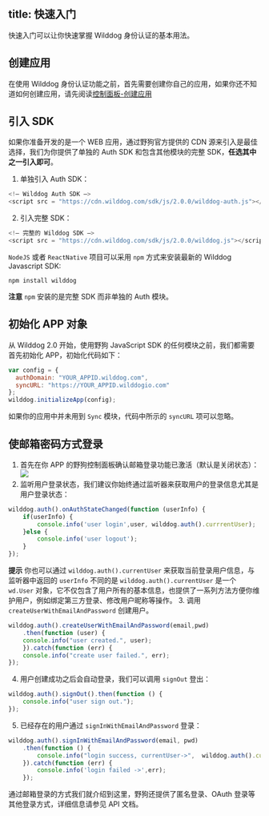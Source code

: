 title: 快速入门
---

快速入门可以让你快速掌握 Wilddog 身份认证的基本用法。

## 创建应用

在使用 Wilddog 身份认证功能之前，首先需要创建你自己的应用，如果你还不知道如何创建应用，请先阅读[控制面板-创建应用](/console/creat.html)

## 引入 SDK

如果你准备开发的是一个 WEB 应用，通过野狗官方提供的 CDN 源来引入是最佳选择，我们为你提供了单独的 Auth SDK 和包含其他模块的完整 SDK，**任选其中之一引入即可**。

1. 单独引入 Auth SDK：
```javascript
<!— Wilddog Auth SDK —>
<script src = "https://cdn.wilddog.com/sdk/js/2.0.0/wilddog-auth.js"></script>
```
2. 引入完整 SDK：
```js
<!— 完整的 Wilddog SDK —>
<script src = "https://cdn.wilddog.com/sdk/js/2.0.0/wilddog.js"></script>
```

`NodeJS` 或者 `ReactNative` 项目可以采用 `npm` 方式来安装最新的 Wilddog Javascript SDK:

```
npm install wilddog
```

**注意**  `npm` 安装的是完整 SDK 而非单独的 Auth 模块。
## 初始化 APP 对象

从 Wilddog 2.0 开始，使用野狗 JavaScript SDK 的任何模块之前，我们都需要首先初始化 APP，初始化代码如下：

```javascript
var config = {
  authDomain: "YOUR_APPID.wilddog.com",
  syncURL: "https://YOUR_APPID.wilddogio.com" 
};
wilddog.initializeApp(config);
```

如果你的应用中并未用到 `Sync` 模块，代码中所示的 `syncURL` 项可以忽略。
## 使邮箱密码方式登录

1. 首先在你 APP 的野狗控制面板确认邮箱登录功能已激活（默认是关闭状态）：
![](/images/openemail.png)
2. 监听用户登录状态，我们建议你始终通过监听器来获取用户的登录信息尤其是用户登录状态：
```js
wilddog.auth().onAuthStateChanged(function (userInfo) {
    if(userInfo) {
	    console.info('user login',user, wilddog.auth().currrentUser);
    }else {
	    console.info('user logout');
    }
});
```
  **提示** 你也可以通过 `wilddog.auth().currentUser` 来获取当前登录用户信息，与监听器中返回的 `userInfo` 不同的是 `wilddog.auth().currentUser` 是一个 `wd.User` 对象，它不仅包含了用户所有的基本信息，也提供了一系列方法方便你维护用户，例如绑定第三方登录、修改用户昵称等操作。
3. 调用 `createUserWithEmailAndPassword` 创建用户。 
```js
wilddog.auth().createUserWithEmailAndPassword(email,pwd)
	.then(function (user) {
    console.info("user created.", user);
	}).catch(function (err) {
    console.info("create user failed.", err);
});
```
4.  用户创建成功之后会自动登录，我们可以调用 `signOut` 登出：
```js
wilddog.auth().signOut().then(function () {
    console.info("user sign out.");
});
```
5. 已经存在的用户通过 `signInWithEmailAndPassword` 登录：
```js
wilddog.auth().signInWithEmailAndPassword(email, pwd)
    .then(function () {
        console.info("login success, currentUser->",  wilddog.auth().currentUser);
    }).catch(function (err) {
        console.info('login failed ->',err);
    });
```


通过邮箱登录的方式我们就介绍到这里，野狗还提供了匿名登录、OAuth 登录等其他登录方式，详细信息请参见 API 文档。
